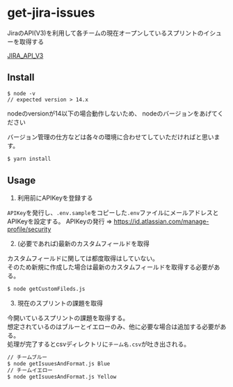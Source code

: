 # get-jira-issues
JiraのAPI(V3)を利用して各チームの現在オープンしているスプリントのイシューを取得する  

[JIRA_API_V3](https://developer.atlassian.com/cloud/jira/platform/rest/v3/intro/)

## Install

```
$ node -v
// expected version > 14.x
```

nodeのversionが14以下の場合動作しないため、  nodeのバージョンをあげてください

バージョン管理の仕方などは各々の環境に合わせてしていただければと思います。

```bash
$ yarn install
```

## Usage

1. 利用前にAPIKeyを登録する

`APIKey`を発行し、`.env.sample`をコピーした`.env`ファイルにメールアドレスとAPIKeyを設定する。
APIKeyの発行 => https://id.atlassian.com/manage-profile/security

2. (必要であれば)最新のカスタムフィールドを取得

カスタムフィールドに関しては都度取得はしていない。  
そのため新規に作成した場合は最新のカスタムフィールドを取得する必要がある。

```bash
$ node getCustomFileds.js
```

3. 現在のスプリントの課題を取得

今開いているスプリントの課題を取得する。  
想定されているのはブルーとイエローのみ、他に必要な場合は追加する必要がある。  
処理が完了するとcsvディレクトリに`チーム名.csv`が吐き出される。

```bash
// チームブルー
$ node getIsuuesAndFormat.js Blue
// チームイエロー
$ node getIsuuesAndFormat.js Yellow
```

